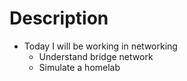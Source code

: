# Description

- Today I will be working in networking 
  - Understand bridge network
  - Simulate a homelab
